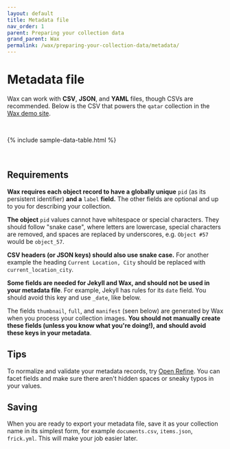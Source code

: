 ```yaml
---
layout: default
title: Metadata file
nav_order: 1
parent: Preparing your collection data
grand_parent: Wax
permalink: /wax/preparing-your-collection-data/metadata/
---
```


# Metadata file

Wax can work with __CSV__, __JSON__, and __YAML__ files, though CSVs are recommended. Below is the CSV that powers the `qatar` collection in the [Wax demo site](https://minicomp.github.io/wax/).

<br>

{% include sample-data-table.html %}

<br>

## Requirements

__Wax requires each object record to have a globally unique__ `pid` (as its persistent identifier) __and a__ `label` __field.__ The other fields are optional and up to you for describing your collection.

__The object__ `pid` values cannot have whitespace or special characters. They should follow "snake case", where letters are lowercase, special characters are removed, and spaces are replaced by underscores, e.g.
`Object #57` would be `object_57`.

__CSV headers (or JSON keys) should also use snake case.__ For another example the heading `Current Location, City` should be replaced with `current_location_city`.

__Some fields are needed for Jekyll and Wax, and should not be used in your metadata file__. For example, Jekyll has rules for its `date` field. You should avoid this key and use `_date`, like below.

The fields `thumbnail`, `full`, and `manifest` (seen below) are generated by Wax when you process your collection images. __You should not manually create these fields (unless you know what you're doing!), and should avoid these keys in your metadata__.

## Tips

To normalize and validate your metadata records, try [Open Refine](http://openrefine.org/). You can facet fields and make sure there aren't hidden spaces or sneaky typos in your values.


## Saving

When you are ready to export your metadata file, save it as your collection name in its simplest form, for example `documents.csv`, `items.json`, `frick.yml`. This will make your job easier later.
